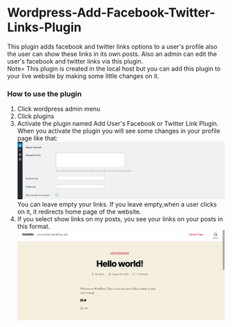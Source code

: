 # Wordpress-Add-Facebook-Twitter-Links-Plugin
This plugin adds facebook and twitter links options to a user's profile also the user can show these links in its own posts. Also an admin can edit the user's facebook and twitter links via this plugin.<br>
Note= This plugin is created in the local host but you can add this plugin to your live website by making some little changes on it.<br>
### How to use the plugin
1) Click wordpress admin menu
2) Click plugins 
3) Activate the plugin named  Add User's Facebook or Twitter Link Plugin. When you activate the plugin you will see some changes in your profile page like that:
<img src="images2/Ekran Görüntüsü (15).png"> <br>
You can leave empty your links. If you leave empty,when a user clicks on it, it redirects home page of the website. <br>
4) If you select show links on my posts, you see your links on your posts in this format.
<img src="images2/Ekran Görüntüsü (14).png"> <br>


